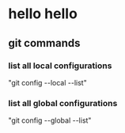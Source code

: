 # hello hello

## git commands
### list all local configurations
"git config --local --list"

### list all global configurations
"git config --global --list"